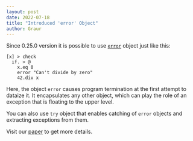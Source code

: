 ```yaml
---
layout: post
date: 2022-07-18
title: "Introduced 'error' Object"
author: Graur
---
```


Since 0.25.0 version it is possible to use
[`error`](https://github.com/objectionary/home/blob/master/objects/org/eolang/error.eo)
object just like this:

```
[x] > check
  if. > @
    x.eq 0
    error "Can't divide by zero"
    42.div x
```

Here, the object `error` causes program termination at the first attempt to dataize it.
It encapsulates any other object, which can play the role of an exception that is
floating to the upper level.

<!--more-->

You can also use `try` object that enables catching of `error` objects and extracting exceptions from them.

Visit our [paper](https://arxiv.org/abs/2206.02585) to get more details.
